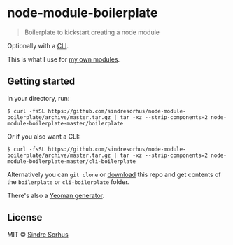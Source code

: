 # node-module-boilerplate

> Boilerplate to kickstart creating a node module

Optionally with a [CLI](http://en.wikipedia.org/wiki/Command-line_interface).

This is what I use for [my own modules](https://www.npmjs.com/~sindresorhus).


## Getting started

In your directory, run:

```
$ curl -fsSL https://github.com/sindresorhus/node-module-boilerplate/archive/master.tar.gz | tar -xz --strip-components=2 node-module-boilerplate-master/boilerplate
```

Or if you also want a CLI:

```
$ curl -fsSL https://github.com/sindresorhus/node-module-boilerplate/archive/master.tar.gz | tar -xz --strip-components=2 node-module-boilerplate-master/cli-boilerplate
```

Alternatively you can `git clone` or [download](https://github.com/sindresorhus/node-module-boilerplate/archive/master.zip) this repo and get contents of the `boilerplate` or `cli-boilerplate` folder.

There's also a [Yeoman generator](https://github.com/sindresorhus/generator-nm).


## License

MIT © [Sindre Sorhus](http://sindresorhus.com)
